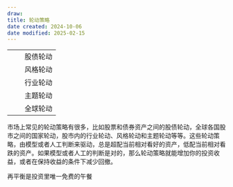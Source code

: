 ```yaml
---
draw:
title: 轮动策略
date created: 2024-10-06
date modified: 2025-02-15
---
```


|     |     |      |
| --- | --- | ---- |
|     |     | 股债轮动 |
|     |     | 风格轮动 |
|     |     | 行业轮动 |
|     |     | 主题轮动 |
|     |     | 全球轮动 |

市场上常见的轮动策略有很多，比如股票和债券资产之间的股债轮动，全球各国股市之间的国家轮动，股市内的行业轮动、风格轮动和主题轮动等等。这些轮动策略，由模型或者人工判断来驱动，总是超配当前相对看好的资产，低配当前相对看跌的资产。如果模型或者人工的判断是对的，那么轮动策略就能增加你的投资收益，或者在保持收益的条件下减少回撤。

再平衡是投资里唯一免费的午餐
